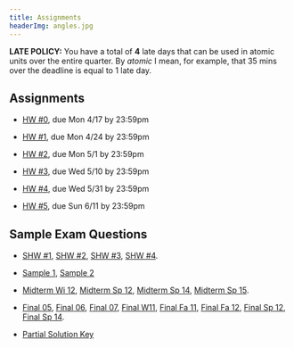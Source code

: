 ```yaml
---
title: Assignments
headerImg: angles.jpg
---
```


**LATE POLICY:** You have a total of **4** late days
that can be used in atomic units over the entire
quarter. By *atomic* I mean, for example, that 35
mins over the deadline is equal to 1 late day.

## Assignments

- [HW #0](https://github.com/ucsd-cse130/00-lambda/), due Mon 4/17 by 23:59pm

- [HW #1](assignments/01-ocaml.html),  due Mon 4/24 by 23:59pm

- [HW #2](assignments/02-random.html), due Mon 5/1 by 23:59pm

- [HW #3](assignments/03-fold.html), due Wed 5/10  by 23:59pm

- [HW #4](assignments/04-nanoml.html), due Wed 5/31 by 23:59pm

- [HW #5](assignments/05-logic.html), due Sun 6/11 by 23:59pm

## Sample Exam Questions

- [SHW #1](static/raw/shw1.html),
  [SHW #2](static/raw/shw2.html),
  [SHW #3](static/raw/shw3.html),
  [SHW #4](static/raw/shw4.html).

- [Sample 1](static/raw/sample-questions1-scala.txt),
  [Sample 2](static/raw/sample-questions2.html)

- [Midterm Wi 12](static/raw/midterm-wi12.pdf),
  [Midterm Sp 12](static/raw/midterm-sp12.pdf),
  [Midterm Sp 14](static/raw/midterm-sp14.pdf),
  [Midterm Sp 15](static/raw/midterm-sp15.pdf).

- [Final 05](static/raw/sample-final05.pdf),
  [Final 06](static/raw/sample-final06.pdf),
  [Final 07](static/raw/sample-final07.pdf),
  [Final W11](static/raw/final-wi11.pdf),
  [Final Fa 11](static/raw/final-fa11.pdf),
  [Final Fa 12](static/raw/final-fa12.pdf),
  [Final Sp 12](static/raw/final-sp12.pdf),
  [Final Sp 14](static/raw/final-sp14.pdf).

- [Partial Solution Key](lectures/partial-solutions.html)
